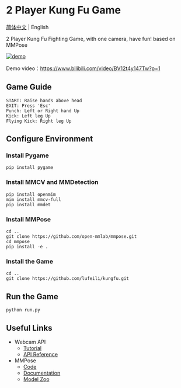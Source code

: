 # 2 Player Kung Fu Game

[简体中文](/README.md) | English

2 Player Kung Fu Fighting Game,  with one camera, have fun! 
based on MMPose

[![demo](https://user-images.githubusercontent.com/108378035/179365172-73c5c6dd-6768-4736-a06a-4ef6992b392b.jpg)](https://www.bilibili.com/video/BV12t4y147Tw?p=1)

Demo video：https://www.bilibili.com/video/BV12t4y147Tw?p=1

## Game Guide
```
START: Raise hands above head        
EXIT: Press 'Esc'
Punch: Left or Right hand Up
Kick: Left leg Up
Flying Kick: Right leg Up
```

## Configure Environment

### Install Pygame

```shell
pip install pygame
```

### Install MMCV and MMDetection

```shell
pip install openmim
mim install mmcv-full
pip install mmdet
```

### Install MMPose

```shell
cd ..
git clone https://github.com/open-mmlab/mmpose.git
cd mmpose
pip install -e .
```

### Install the Game

```shell
cd ..
git clone https://github.com/lufeili/kungfu.git

```
## Run the Game

```shell
python run.py
```

## Useful Links

- Webcam API
  - [Tutorial](https://mmpose.readthedocs.io/en/latest/tutorials/7_webcam_api.html)
  - [API Reference](https://mmpose.readthedocs.io/en/latest/api.html#mmpose-apis-webcam)
- MMPose
  - [Code](https://github.com/open-mmlab/mmpose)
  - [Documentation](https://mmpose.readthedocs.io/en/latest/)
  - [Model Zoo](https://mmpose.readthedocs.io/en/latest/modelzoo.html)
